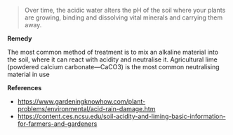 > Over time, the acidic water alters the pH of the soil where your plants are growing, binding and dissolving vital minerals and carrying them away.

**Remedy**

The most common method of treatment is to mix an alkaline material into the soil, where it can react with acidity and neutralise it. Agricultural lime (powdered calcium carbonate—CaCO3) is the most common neutralising material in use

**References**

- https://www.gardeningknowhow.com/plant-problems/environmental/acid-rain-damage.htm
- https://content.ces.ncsu.edu/soil-acidity-and-liming-basic-information-for-farmers-and-gardeners